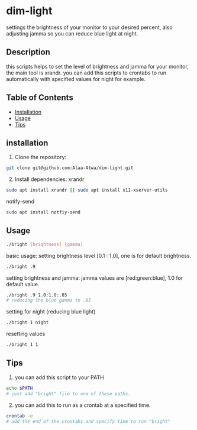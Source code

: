 # dim-light
settings the brightness of your monitor to your desired percent, also adjusting jamma so you can reduce blue light at night.

## Description

this scripts helps to set the level of brightness and jamma for your monitor, the main tool is xrandr.
you can add this scripts to crontabs to run automatically with specified values for night for example.

## Table of Contents
- [Installation](#installation)
- [Usage](#usage)
- [Tips](#tips)

## installation
1. Clone the repository:
  ```bash
  git clone git@github.com:Alaa-Atwa/dim-light.git
  ```
2. Install dependencies:
  xrandr 
  ```bash
  sudo apt install xrandr || sudo apt install x11-xserver-utils
  ```
  notify-send
  ```bash
  sudo apt install notfiy-send
  ```
## Usage 
  ```bash
  ./bright [brightness] [gamma]
  ```
  basic usage: setting brightness level [0.1 : 1.0], one is for default brightness.
  ```bash
  ./bright .9
  ```
  setting brightness and jamma:
  jamma values are [red:green:blue], 1.0 for default value.
  ```bash
  ./bright .9 1.0:1.0:.85 
  # reducing the blue gamma to .85
  ```
  setting for night (reducing blue light)
  ```bash
  ./bright 1 night
  ```
  resetting values 
  ```bash
  ./bright 1 1
  ```
## Tips
1. you can add this script to your PATH 
  ```bash
  echo $PATH
  # just add "bright" file to one of these paths.
  ```
2. you can add this to run as a crontab at a specified time.
  ```bash
  crontab -e 
  # add the end of the crontabs and specify time to run "bright"
  ```




